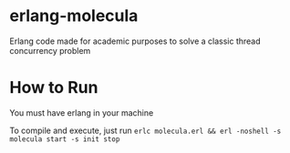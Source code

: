 # erlang-molecula

Erlang code made for academic purposes to solve a classic thread concurrency problem

# How to Run
You must have erlang in your machine

To compile and execute, just run `erlc molecula.erl && erl -noshell -s molecula start -s init stop`